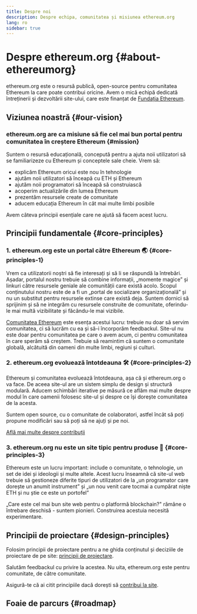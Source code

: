 ```yaml
---
title: Despre noi
description: Despre echipa, comunitatea și misiunea ethereum.org
lang: ro
sidebar: true
---
```


# Despre ethereum.org {#about-ethereumorg}

ethereum.org este o resursă publică, open-source pentru comunitatea Ethereum la care poate contribui oricine. Avem o mică echipă dedicată întreținerii și dezvoltării site-ului, care este finanțat de [Fundația Ethereum](/foundation/).

## Viziunea noastră {#our-vision}

### ethereum.org are ca misiune să fie cel mai bun portal pentru comunitatea în creștere Ethereum {#mission}

Suntem o resursă educațională, concepută pentru a ajuta noii utilizatori să se familiarizeze cu Ethereum și conceptele sale cheie. Vrem să:

- explicăm Ethereum oricui este nou în tehnologie
- ajutăm noii utilizatori să înceapă cu ETH și Ethereum
- ajutăm noii programatori să înceapă să construiască
- acoperim actualizările din lumea Ethereum
- prezentăm resursele create de comunitate
- aducem educația Ethereum în cât mai multe limbi posibile

Avem câteva principii esențiale care ne ajută să facem acest lucru.

## Principii fundamentale {#core-principles}

### 1. ethereum.org este un portal către Ethereum 🌏 {#core-principles-1}

Vrem ca utilizatorii noștri să fie interesați și să li se răspundă la întrebări. Așadar, portalul nostru trebuie să combine informații, „momente magice” și linkuri către resursele geniale ale comunității care există acolo. Scopul conținutului nostru este de a fi un „portal de socializare organizațională” și nu un substitut pentru resursele extinse care există deja. Suntem dornici să sprijinim și să ne integrăm cu resursele construite de comunitate, oferindu-le mai multă vizibilitate și făcându-le mai vizibile.

[Comunitatea Ethereum](/en/community/) este esența acestui lucru: trebuie nu doar să servim comunitatea, ci să lucrăm cu ea și să-i încorporăm feedbackul. Site-ul nu este doar pentru comunitatea pe care o avem acum, ci pentru comunitatea în care sperăm să creștem. Trebuie să reamintim că suntem o comunitate globală, alcătuită din oameni din multe limbi, regiuni și culturi.

### 2. ethereum.org evoluează întotdeauna 🛠 {#core-principles-2}

Ethereum și comunitatea evoluează întotdeauna, așa că și ethereum.org o va face. De aceea site-ul are un sistem simplu de design și structură modulară. Aducem schimbări iterative pe măsură ce aflăm mai multe despre modul în care oamenii folosesc site-ul și despre ce își dorește comunitatea de la acesta.

Suntem open source, cu o comunitate de colaboratori, astfel încât să poți propune modificări sau să poți să ne ajuți și pe noi.

[Află mai multe despre contribuții](/en/contributing/)

### 3. ethereum.org nu este un site tipic pentru produse 🦄 {#core-principles-3}

Ethereum este un lucru important: include o comunitate, o tehnologie, un set de idei și ideologii și multe altele. Acest lucru înseamnă că site-ul web trebuie să gestioneze diferite tipuri de utilizatori de la „un programator care dorește un anumit instrument” și „un nou venit care tocmai a cumpărat niște ETH și nu știe ce este un portofel”

„Care este cel mai bun site web pentru o platformă blockchain?" rămâne o întrebare deschisă - suntem pionieri. Construirea acestuia necesită experimentare.

## Principii de proiectare {#design-principles}

Folosim principii de proiectare pentru a ne ghida conținutul și deciziile de proiectare de pe site: [principii de proiectare](/en/contributing/design-principles/).

Salutăm feedbackul cu privire la acestea. Nu uita, ethereum.org este pentru comunitate, de către comunitate.

Asigură-te că ai citit principiile dacă dorești să [contribui la site](/en/contributing/).

## Foaie de parcurs {#roadmap}

<Roadmap />
